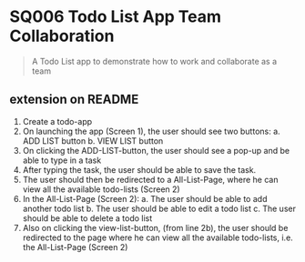 # SQ006 Todo List App Team Collaboration

> A Todo List app to demonstrate how to work and collaborate as a team

## extension on README

1.	Create a todo-app 
2.	On launching the app (Screen 1), the user should see two buttons:
    a.	ADD LIST button
    b.	VIEW LIST button
3.	On clicking the ADD-LIST-button, the user should see a pop-up and be able to type in a task
4.	After typing the task, the user should be able to save the task.
5.	The user should then be redirected to a All-List-Page, where he can view all the available todo-lists (Screen 2)
6.	In the All-List-Page (Screen 2):
    a.	The user should be able to add another todo list
    b.	The user should be able to edit a todo list
    c.	The user should be able to delete a todo list
6.	Also on clicking the view-list-button, (from line 2b),  the user should be redirected to the page where he can view all the available todo-lists, i.e. the All-List-Page (Screen 2)
